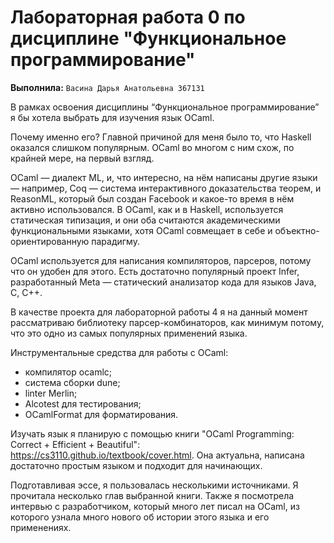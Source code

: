 # Лабораторная работа 0 по дисциплине "Функциональное программирование"

**Выполнила:** `Васина Дарья Анатольевна 367131`

В рамках освоения дисциплины “Функциональное программирование” я бы хотела выбрать для изучения язык OCaml.

Почему именно его? Главной причиной для меня было то, что Haskell оказался слишком популярным. OCaml во многом с ним схож, по крайней мере, на первый взгляд.

OCaml — диалект ML, и, что интересно, на нём написаны другие языки — например, Coq — система интерактивного доказательства теорем, и ReasonML, который был создан Facebook и какое-то время в нём активно использовался. В OCaml, как и в Haskell, используется статическая типизация, и они оба считаются академическими функциональными языками, хотя OCaml совмещает в себе и объектно-ориентированную парадигму.

OCaml используется для написания компиляторов, парсеров, потому что он удобен для этого. Есть достаточно популярный проект Infer, разработанный Meta — статический анализатор кода для языков Java, C, C++.

В качестве проекта для лабораторной работы 4 я на данный момент рассматриваю библиотеку парсер-комбинаторов, как минимум потому, что это одно из самых популярных применений языка.

Инструментальные средства для работы с OCaml:
* компилятор ocamlc;
* система сборки dune;
* linter Merlin;
* Alcotest для тестирования;
* OCamlFormat для форматирования.

Изучать язык я планирую с помощью книги "OCaml Programming: Correct + Efficient + Beautiful": https://cs3110.github.io/textbook/cover.html. Она актуальна, написана достаточно простым языком и подходит для начинающих.

Подготавливая эссе, я пользовалась несколькими источниками. Я прочитала несколько глав выбранной книги. Также я посмотрела интервью с разработчиком, который много лет писал на OCaml, из которого узнала много нового об истории этого языка и его применениях.
